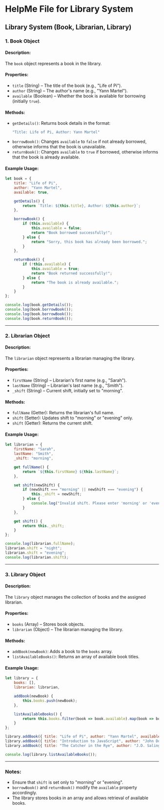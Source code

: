 # HelpMe File for Library System

## Library System (Book, Librarian, Library)

### 1. Book Object

#### Description:
The `book` object represents a book in the library.

#### Properties:
- `title` (String) – The title of the book (e.g., "Life of Pi").
- `author` (String) – The author's name (e.g., "Yann Martel").
- `available` (Boolean) – Whether the book is available for borrowing (initially `true`).

#### Methods:
- `getDetails()`: Returns book details in the format:
  ```javascript
  "Title: Life of Pi, Author: Yann Martel"
  ```
- `borrowBook()`: Changes `available` to `false` if not already borrowed, otherwise informs that the book is unavailable.
- `returnBook()`: Changes `available` to `true` if borrowed, otherwise informs that the book is already available.

#### Example Usage:
```javascript
let book = {
    title: "Life of Pi",
    author: "Yann Martel",
    available: true,

    getDetails() {
        return `Title: ${this.title}, Author: ${this.author}`;
    },

    borrowBook() {
        if (this.available) {
            this.available = false;
            return "Book borrowed successfully!";
        } else {
            return "Sorry, this book has already been borrowed.";
        }
    },

    returnBook() {
        if (!this.available) {
            this.available = true;
            return "Book returned successfully!";
        } else {
            return "The book is already available.";
        }
    }
};

console.log(book.getDetails());
console.log(book.borrowBook());
console.log(book.borrowBook());
console.log(book.returnBook());
```

---

### 2. Librarian Object

#### Description:
The `librarian` object represents a librarian managing the library.

#### Properties:
- `firstName` (String) – Librarian's first name (e.g., "Sarah").
- `lastName` (String) – Librarian's last name (e.g., "Smith").
- `_shift` (String) – Current shift, initially set to "morning".

#### Methods:
- `fullName` (Getter): Returns the librarian's full name.
- `shift` (Setter): Updates shift to "morning" or "evening" only.
- `shift` (Getter): Returns the current shift.

#### Example Usage:
```javascript
let librarian = {
    firstName: "Sarah",
    lastName: "Smith",
    _shift: "morning",

    get fullName() {
        return `${this.firstName} ${this.lastName}`;
    },

    set shift(newShift) {
        if (newShift === "morning" || newShift === "evening") {
            this._shift = newShift;
        } else {
            console.log("Invalid shift. Please enter 'morning' or 'evening'.");
        }
    },

    get shift() {
        return this._shift;
    }
};

console.log(librarian.fullName);
librarian.shift = "night";
librarian.shift = "evening";
console.log(librarian.shift);
```

---

### 3. Library Object

#### Description:
The `library` object manages the collection of books and the assigned librarian.

#### Properties:
- `books` (Array) – Stores book objects.
- `librarian` (Object) – The librarian managing the library.

#### Methods:
- `addBook(newBook)`: Adds a book to the `books` array.
- `listAvailableBooks()`: Returns an array of available book titles.

#### Example Usage:
```javascript
let library = {
    books: [],
    librarian: librarian,

    addBook(newBook) {
        this.books.push(newBook);
    },

    listAvailableBooks() {
        return this.books.filter(book => book.available).map(book => book.title);
    }
};

library.addBook({ title: "Life of Pi", author: "Yann Martel", available: true });
library.addBook({ title: "Introduction to JavaScript", author: "John Doe", available: false });
library.addBook({ title: "The Catcher in the Rye", author: "J.D. Salinger", available: true });

console.log(library.listAvailableBooks());
```

---

### Notes:
- Ensure that `shift` is set only to "morning" or "evening".
- `borrowBook()` and `returnBook()` modify the `available` property accordingly.
- The library stores books in an array and allows retrieval of available books.

